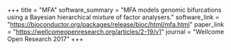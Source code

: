 +++
title = "MFA"
software_summary = "MFA models genomic bifurcations using a Bayesian hierarchical mixture of factor analysers."
software_link = "https://bioconductor.org/packages/release/bioc/html/mfa.html"
paper_link = "https://wellcomeopenresearch.org/articles/2-19/v1"
journal = "Wellcome Open Research 2017"
+++